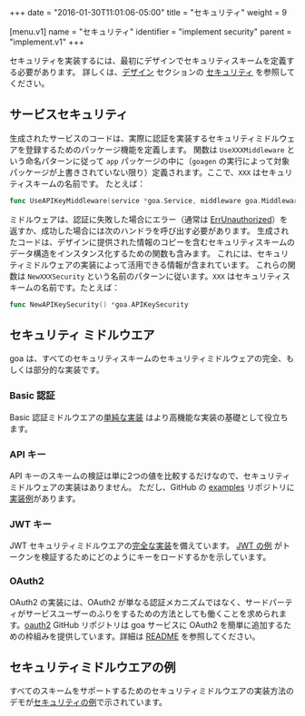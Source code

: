 +++
date = "2016-01-30T11:01:06-05:00"
title = "セキュリティ"
weight = 9

[menu.v1]
name = "セキュリティ"
identifier = "implement security"
parent = "implement.v1"
+++

セキュリティを実装するには、最初にデザインでセキュリティスキームを定義する必要があります。
詳しくは、[デザイン](/ja/v1/design/) セクションの [セキュリティ](/ja/v1/design/security/) を参照してください。

## サービスセキュリティ

生成されたサービスのコードは、実際に認証を実装するセキュリティミドルウェアを登録するためのパッケージ機能を定義します。
関数は `UseXXXMiddleware` という命名パターンに従って `app` パッケージの中に（`goagen` の実行によって対象パッケージが上書きされていない限り）定義されます。ここで、`XXX` はセキュリティスキームの名前です。
たとえば：

```go
func UseAPIKeyMiddleware(service *goa.Service, middleware goa.Middleware)
```

ミドルウェアは、認証に失敗した場合にエラー（通常は [ErrUnauthorized](/v1/reference/goa/#a-name-pkg-variables-variables-a)）を返すか、成功した場合には次のハンドラを呼び出す必要があります。
生成されたコードは、デザインに提供された情報のコピーを含むセキュリティスキームのデータ構造をインスタンス化するための関数も含みます。
これには、セキュリティミドルウェアの実装によって活用できる情報が含まれています。
これらの関数は `NewXXXSecurity` という名前のパターンに従います。`XXX` はセキュリティスキームの名前です。たとえば：

```go
func NewAPIKeySecurity() *goa.APIKeySecurity
```

## セキュリティ ミドルウエア

goa は、すべてのセキュリティスキームのセキュリティミドルウェアの完全、もしくは部分的な実装です。

### Basic 認証

Basic 認証ミドルウエアの[単純な実装](https://github.com/goadesign/goa/blob/v1/middleware/security/basicauth/basicauth.go) はより高機能な実装の基礎として役立ちます。

### API キー


API キーのスキームの検証は単に2つの値を比較するだけなので、セキュリティミドルウェアの実装はありません。
ただし、GitHub の [examples](https://github.com/goadesign/examples/tree/v1) リポジトリに[実装例](https://github.com/goadesign/examples/blob/v1/security/api_key.go)があります。

### JWT キー

JWT セキュリティミドルウエアの[完全な実装](/v1/reference/goa/middleware/security/jwt/)を備えています。
[JWT の例](https://github.com/goadesign/examples/blob/v1/security/jwt.go) がトークンを検証するためにどのようにキーをロードするかを示しています。

### OAuth2

OAuth2 の実装には、OAuth2 が単なる認証メカニズムではなく、サードパーティがサービスユーザーのふりをするための方法としても働くことを求められます。[oauth2](https://github.com/goadesign/oauth2) GitHub リポジトリは goa サービスに OAuth2 を簡単に追加するための枠組みを提供しています。詳細は [README](https://GitHub.com/goadesign/oauth2/blob/master/README.md) を参照してください。

## セキュリティミドルウエアの例

すべてのスキームをサポートするためのセキュリティミドルウエアの実装方法のデモが[セキュリティの例](https://github.com/goadesign/examples/tree/v1/security)で示されています。
